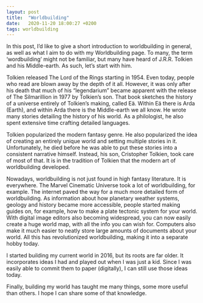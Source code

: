 ```yaml
---
layout: post
title:  "Worldbuilding"
date:   2020-11-20 18:00:27 +0200
tags: worldbuilding
---
```


In this post, I’d like to give a short introduction to worldbuilding in general, as well as what I aim to do with my Worldbuilding page. To many, the term ‘wordbuilding’ might not be familiar, but many have heard of J.R.R. Tolkien and his Middle-earth. As such, let’s start with him.

Tolkien released The Lord of the Rings starting in 1954. Even today, people who read are blown away by the depth of it all. However, it was only after his death that much of his “legendarium” became apparent with the release of The Silmarillion in 1977 by Tolkien’s son. That book sketches the history of a universe entirely of Tolkien’s making, called Eä. Within Eä there is Arda (Earth), and within Arda there is the Middle-earth we all know. He wrote many stories detailing the history of his world. As a philologist, he also spent extensive time crafting detailed languages.

Tolkien popularized the modern fantasy genre. He also popularized the idea of creating an entirely unique world and setting multiple stories in it. Unfortunately, he died before he was able to put these stories into a consistent narrative himself. Instead, his son, Cristopher Tolkien, took care of most of that. It is in the tradition of Tolkien that the modern art of worldbuilding developed.

Nowadays, worldbuilding is not just found in high fantasy literature. It is everywhere. The Marvel Cinematic Universe took a lot of worldbuilding, for example. The internet paved the way for a much more detailed form of worldbuilding. As information about how planetary weather systems, geology and history became more accessible, people started making guides on, for example, how to make a plate tectonic system for your world. With digital image editors also becoming widespread, you can now easily create a huge world map, with all the info you can wish for. Computers also make it much easier to neatly store large amounts of documents about your world. All this has revolutionized worldbuilding, making it into a separate hobby today.

I started building my current world in 2016, but its roots are far older. It incorporates ideas I had and played out when I was just a kid. Since I was easily able to commit them to paper (digitally), I can still use those ideas today.

Finally, building my world has taught me many things, some more useful than others. I hope I can share some of that knowledge.

